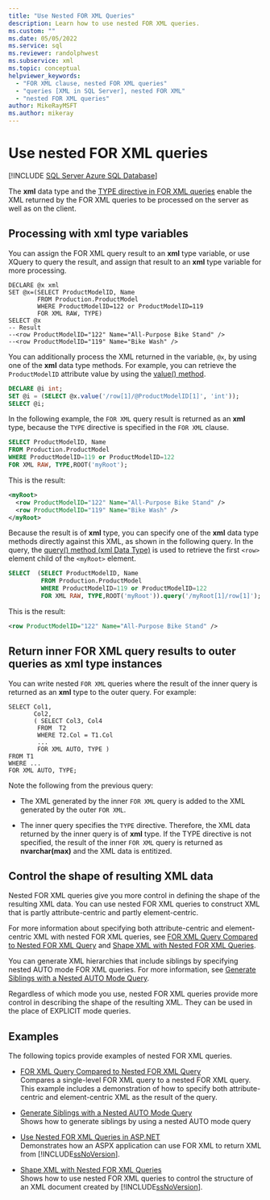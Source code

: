 ```yaml
---
title: "Use Nested FOR XML Queries"
description: Learn how to use nested FOR XML queries.
ms.custom: ""
ms.date: 05/05/2022
ms.service: sql
ms.reviewer: randolphwest
ms.subservice: xml
ms.topic: conceptual
helpviewer_keywords:
  - "FOR XML clause, nested FOR XML queries"
  - "queries [XML in SQL Server], nested FOR XML"
  - "nested FOR XML queries"
author: MikeRayMSFT
ms.author: mikeray
---
```

# Use nested FOR XML queries

[!INCLUDE [SQL Server Azure SQL Database](../../includes/applies-to-version/sql-asdb-asdbmi.md)]

The **xml** data type and the [TYPE directive in FOR XML queries](../../relational-databases/xml/type-directive-in-for-xml-queries.md) enable the XML returned by the FOR XML queries to be processed on the server as well as on the client.

## Processing with xml type variables

You can assign the FOR XML query result to an **xml** type variable, or use XQuery to query the result, and assign that result to an **xml** type variable for more processing.

```
DECLARE @x xml
SET @x=(SELECT ProductModelID, Name
        FROM Production.ProductModel
        WHERE ProductModelID=122 or ProductModelID=119
        FOR XML RAW, TYPE)
SELECT @x
-- Result
--<row ProductModelID="122" Name="All-Purpose Bike Stand" />
--<row ProductModelID="119" Name="Bike Wash" />
```

You can additionally process the XML returned in the variable, `@x`, by using one of the **xml** data type methods. For example, you can retrieve the `ProductModelID` attribute value by using the [value() method](../../t-sql/xml/value-method-xml-data-type.md).

```sql
DECLARE @i int;
SET @i = (SELECT @x.value('/row[1]/@ProductModelID[1]', 'int'));
SELECT @i;
```

In the following example, the `FOR XML` query result is returned as an **xml** type, because the `TYPE` directive is specified in the `FOR XML` clause.

```sql
SELECT ProductModelID, Name
FROM Production.ProductModel
WHERE ProductModelID=119 or ProductModelID=122
FOR XML RAW, TYPE,ROOT('myRoot');

```

This is the result:

```xml
<myRoot>
  <row ProductModelID="122" Name="All-Purpose Bike Stand" />
  <row ProductModelID="119" Name="Bike Wash" />
</myRoot>
```

Because the result is of **xml** type, you can specify one of the **xml** data type methods directly against this XML, as shown in the following query. In the query, the [query() method (xml Data Type)](../../t-sql/xml/query-method-xml-data-type.md) is used to retrieve the first `<row>` element child of the `<myRoot>` element.

```sql
SELECT  (SELECT ProductModelID, Name
         FROM Production.ProductModel
         WHERE ProductModelID=119 or ProductModelID=122
         FOR XML RAW, TYPE,ROOT('myRoot')).query('/myRoot[1]/row[1]');
```

This is the result:

```xml
<row ProductModelID="122" Name="All-Purpose Bike Stand" />
```

## Return inner FOR XML query results to outer queries as xml type instances

You can write nested `FOR XML` queries where the result of the inner query is returned as an **xml** type to the outer query. For example:

```
SELECT Col1,
       Col2,
       ( SELECT Col3, Col4
        FROM  T2
        WHERE T2.Col = T1.Col
        ...
        FOR XML AUTO, TYPE )
FROM T1
WHERE ...
FOR XML AUTO, TYPE;
```

Note the following from the previous query:

- The XML generated by the inner `FOR XML` query is added to the XML generated by the outer `FOR XML`.

- The inner query specifies the `TYPE` directive. Therefore, the XML data returned by the inner query is of **xml** type. If the TYPE directive is not specified, the result of the inner `FOR XML` query is returned as **nvarchar(max)** and the XML data is entitized.

## Control the shape of resulting XML data

Nested FOR XML queries give you more control in defining the shape of the resulting XML data. You can use nested FOR XML queries to construct XML that is partly attribute-centric and partly element-centric.

For more information about specifying both attribute-centric and element-centric XML with nested FOR XML queries, see [FOR XML Query Compared to Nested FOR XML Query](../../relational-databases/xml/for-xml-query-compared-to-nested-for-xml-query.md) and [Shape XML with Nested FOR XML Queries](../../relational-databases/xml/shape-xml-with-nested-for-xml-queries.md).

You can generate XML hierarchies that include siblings by specifying nested AUTO mode FOR XML queries. For more information, see [Generate Siblings with a Nested AUTO Mode Query](../../relational-databases/xml/generate-siblings-with-a-nested-auto-mode-query.md).

Regardless of which mode you use, nested FOR XML queries provide more control in describing the shape of the resulting XML. They can be used in the place of EXPLICIT mode queries.

## Examples

The following topics provide examples of nested FOR XML queries.

- [FOR XML Query Compared to Nested FOR XML Query](../../relational-databases/xml/for-xml-query-compared-to-nested-for-xml-query.md)  
Compares a single-level FOR XML query to a nested FOR XML query. This example includes a demonstration of how to specify both attribute-centric and element-centric XML as the result of the query.

- [Generate Siblings with a Nested AUTO Mode Query](../../relational-databases/xml/generate-siblings-with-a-nested-auto-mode-query.md)  
Shows how to generate siblings by using a nested AUTO mode query

- [Use Nested FOR XML Queries in ASP.NET](../../relational-databases/xml/use-nested-for-xml-queries-in-asp-net.md)  
Demonstrates how an ASPX application can use FOR XML to return XML from [!INCLUDE[ssNoVersion](../../includes/ssnoversion-md.md)].

- [Shape XML with Nested FOR XML Queries](../../relational-databases/xml/shape-xml-with-nested-for-xml-queries.md)  
Shows how to use nested FOR XML queries to control the structure of an XML document created by [!INCLUDE[ssNoVersion](../../includes/ssnoversion-md.md)].
